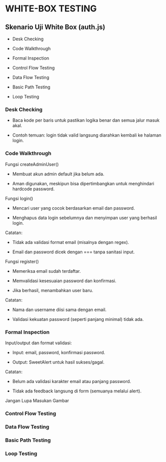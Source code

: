 # WHITE-BOX TESTING
## Skenario Uji White Box (auth.js)

- Desk Checking

- Code Walkthrough

- Formal Inspection

- Control Flow Testing

- Data Flow Testing

- Basic Path Testing

- Loop Testing

### Desk Checking

- Baca kode per baris untuk pastikan logika benar dan semua jalur masuk akal.

- Contoh temuan: login tidak valid langsung diarahkan kembali ke halaman login.

### Code Walkthrough

Fungsi createAdminUser()

 - Membuat akun admin default jika belum ada.

- Aman digunakan, meskipun bisa dipertimbangkan untuk menghindari hardcode password.

Fungsi login()

- Mencari user yang cocok berdasarkan email dan password.

- Menghapus data login sebelumnya dan menyimpan user yang berhasil login.

 Catatan:

- Tidak ada validasi format email (misalnya dengan regex).

- Email dan password dicek dengan === tanpa sanitasi input.

Fungsi register()

- Memeriksa email sudah terdaftar.

- Memvalidasi kesesuaian password dan konfirmasi.

- Jika berhasil, menambahkan user baru.

Catatan:

- Nama dan username diisi sama dengan email.

- Validasi kekuatan password (seperti panjang minimal) tidak ada.

### Formal Inspection

Input/output dan format validasi:

- Input: email, password, konfirmasi password.

- Output: SweetAlert untuk hasil sukses/gagal.

Catatan:

- Belum ada validasi karakter email atau panjang password.

- Tidak ada feedback langsung di form (semuanya melalui alert).

Jangan Lupa Masukan Gambar

### Control Flow Testing
### Data Flow Testing
### Basic Path Testing
### Loop Testing
